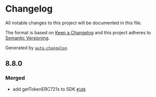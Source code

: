 # Changelog

All notable changes to this project will be documented in this file.

The format is based on [Keep a Changelog](https://keepachangelog.com/en/1.0.0/)
and this project adheres to [Semantic Versioning](https://semver.org/spec/v2.0.0.html).

Generated by [`auto-changelog`](https://github.com/CookPete/auto-changelog).

## 8.8.0

### Merged

- add getTokenERC721s to SDK [`#188`](https://github.com/KyuzanInc/mint-sdk-js/pull/188)
